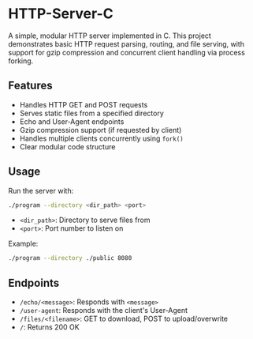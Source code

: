 # HTTP-Server-C

A simple, modular HTTP server implemented in C. This project demonstrates basic HTTP request parsing, routing, and file serving, with support for gzip compression and concurrent client handling via process forking.

## Features
- Handles HTTP GET and POST requests
- Serves static files from a specified directory
- Echo and User-Agent endpoints
- Gzip compression support (if requested by client)
- Handles multiple clients concurrently using `fork()`
- Clear modular code structure


## Usage
Run the server with:

```sh
./program --directory <dir_path> <port>
```

- `<dir_path>`: Directory to serve files from
- `<port>`: Port number to listen on

Example:
```sh
./program --directory ./public 8080
```

## Endpoints
- `/echo/<message>`: Responds with `<message>`
- `/user-agent`: Responds with the client's User-Agent
- `/files/<filename>`: GET to download, POST to upload/overwrite
- `/`: Returns 200 OK
